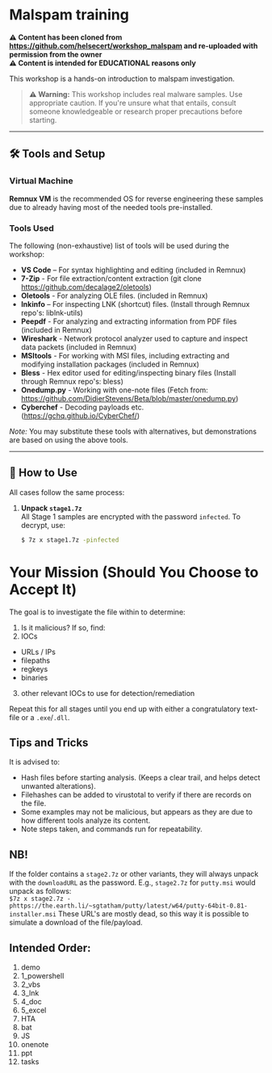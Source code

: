 # Malspam training

**⚠️ Content has been cloned from https://github.com/helsecert/workshop_malspam and re-uploaded with permission from the owner**<br>
**⚠️ Content is intended for EDUCATIONAL reasons only**<br>

This workshop is a hands-on introduction to malspam investigation.

> **⚠️ Warning:** This workshop includes real malware samples. Use appropriate caution. If you're unsure what that entails, consult someone knowledgeable or research proper precautions before starting.

---

## 🛠️ Tools and Setup

### Virtual Machine

**Remnux VM** is the recommended OS for reverse engineering these samples due to already having most of the needed tools pre-installed.

### Tools Used

The following (non-exhaustive) list of tools will be used during the workshop:

- **VS Code** – For syntax highlighting and editing (included in Remnux)
- **7-Zip** - For file extraction/content extraction (git clone https://github.com/decalage2/oletools)
- **Oletools** - For analyzing OLE files. (included in Remnux) 
- **lnkinfo** – For inspecting LNK (shortcut) files. (Install through Remnux repo's: liblnk-utils)
- **Peepdf** - For analyzing and extracting information from PDF files (included in Remnux)
- **Wireshark** - Network protocol analyzer used to capture and inspect data packets (included in Remnux)
- **MSItools** - For working with MSI files, including extracting and modifying installation packages (included in Remnux)
- **Bless** - Hex editor used for editing/inspecting binary files (Install through Remnux repo's: bless)
- **Onedump.py** - Working with one-note files (Fetch from: https://github.com/DidierStevens/Beta/blob/master/onedump.py)
- **Cyberchef** - Decoding payloads etc. (https://gchq.github.io/CyberChef/)

*Note:* You may substitute these tools with alternatives, but demonstrations are based on using the above tools.

---

## 🚀 How to Use

All cases follow the same process:

1. **Unpack `stage1.7z`**  
   All Stage 1 samples are encrypted with the password `infected`. To decrypt, use:
   ```bash
   $ 7z x stage1.7z -pinfected

# Your Mission (Should You Choose to Accept It)

The goal is to investigate the file within to determine:

1. Is it malicious? If so, find:
2. IOCs
  - URLs / IPs
  - filepaths
  - regkeys
  - binaries
3. other relevant IOCs to use for detection/remediation

Repeat this for all stages until you end up with either a congratulatory text-file or a `.exe`/`.dll`.

## Tips and Tricks

It is advised to:

- Hash files before starting analysis. (Keeps a clear trail, and helps detect unwanted alterations).
- Filehashes can be added to virustotal to verify if there are records on the file.
- Some examples may not be malicious, but appears as they are due to how different tools analyze its content.
- Note steps taken, and commands run for repeatability.

## NB!

If the folder contains a `stage2.7z` or other variants, they will always unpack with the `downloadURL` as the password. E.g., `stage2.7z` for `putty.msi` would unpack as follows:  
`$7z x stage2.7z -phttps://the.earth.li/~sgtatham/putty/latest/w64/putty-64bit-0.81-installer.msi`
These URL's are mostly dead, so this way it is possible to simulate a download of the file/payload.

## Intended Order:

1. demo
2. 1_powershell
3. 2_vbs
4. 3_lnk
5. 4_doc
6. 5_excel
7. HTA
8. bat
9. JS
10. onenote
11. ppt
12. tasks
